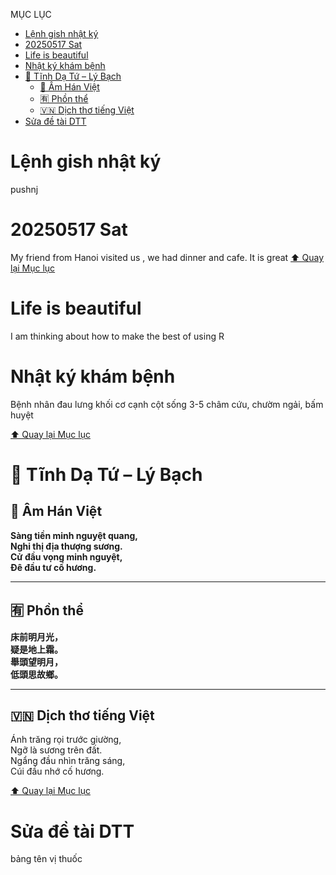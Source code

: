 MỤC LỤC 
- [Lệnh gish nhật ký](#lệnh-gish-nhật-ký)
- [20250517 Sat](#20250517-sat)
- [Life is beautiful](#life-is-beautiful)
- [Nhật ký khám bệnh](#nhật-ký-khám-bệnh)
- [🏯 Tĩnh Dạ Tứ – Lý Bạch](#-tĩnh-dạ-tứ--lý-bạch)
  - [📖 Âm Hán Việt](#-âm-hán-việt)
  - [🈶 Phồn thể](#-phồn-thể)
  - [🇻🇳 Dịch thơ tiếng Việt](#-dịch-thơ-tiếng-việt)
- [Sửa đề tài DTT](#sửa-đề-tài-dtt)





# Lệnh gish nhật ký
pushnj

# 20250517 Sat

My friend from Hanoi visited us , we had dinner and cafe. It is great
[⬆️ Quay lại Mục lục](#mục-lục)
# Life is beautiful
I am thinking about how to make the best of using R
# Nhật ký khám bệnh 
Bệnh nhân đau lưng khối cơ cạnh cột sống 3-5 châm cứu, chườm ngải, bấm huyệt

[⬆️ Quay lại Mục lục](#mục-lục)

# 🏯 Tĩnh Dạ Tứ – Lý Bạch

## 📖 Âm Hán Việt

**Sàng tiền minh nguyệt quang,**  
**Nghi thị địa thượng sương.**  
**Cử đầu vọng minh nguyệt,**  
**Đê đầu tư cố hương.**

---

## 🈶 Phồn thể

**床前明月光，**  
**疑是地上霜。**  
**舉頭望明月，**  
**低頭思故鄉。**

---

## 🇻🇳 Dịch thơ tiếng Việt

Ánh trăng rọi trước giường,  
Ngỡ là sương trên đất.  
Ngẩng đầu nhìn trăng sáng,  
Cúi đầu nhớ cố hương.

[⬆️ Quay lại Mục lục](#mục-lục)
# Sửa đề tài DTT
bảng tên vị thuốc
